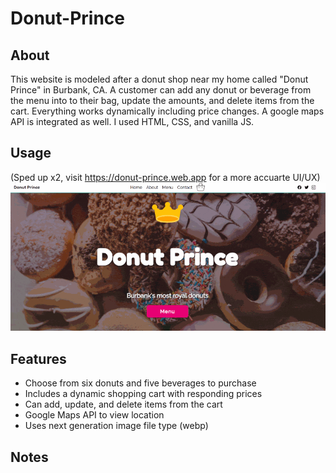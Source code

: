 # Donut-Prince
## About
This website is modeled after a donut shop near my home called "Donut Prince" in Burbank, CA. A customer can add any donut or beverage from the menu into to their bag, update the amounts, and delete items from the cart. Everything works dynamically including price changes. A google maps API is integrated as well. I used HTML, CSS, and  vanilla JS. 

## Usage
(Sped up x2, visit https://donut-prince.web.app for a more accuarte UI/UX)
![demo-gif](donut-prince.gif)

## Features
- Choose from six donuts and five beverages to purchase
- Includes a dynamic shopping cart with responding prices 
- Can add, update, and delete items from the cart
- Google Maps API to view location
- Uses next generation image file type (webp)

## Notes
